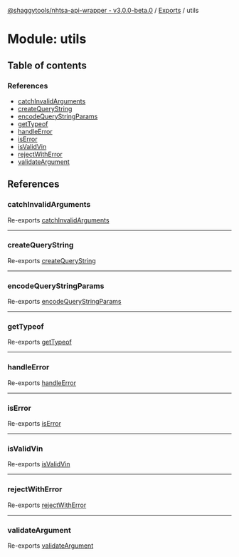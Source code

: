 [@shaggytools/nhtsa-api-wrapper - v3.0.0-beta.0](../index.md) / [Exports](../modules.md) / utils

# Module: utils

## Table of contents

### References

- [catchInvalidArguments](utils.md#catchinvalidarguments)
- [createQueryString](utils.md#createquerystring)
- [encodeQueryStringParams](utils.md#encodequerystringparams)
- [getTypeof](utils.md#gettypeof)
- [handleError](utils.md#handleerror)
- [isError](utils.md#iserror)
- [isValidVin](utils.md#isvalidvin)
- [rejectWithError](utils.md#rejectwitherror)
- [validateArgument](utils.md#validateargument)

## References

### catchInvalidArguments

Re-exports [catchInvalidArguments](utils_argHandler.md#catchinvalidarguments)

---

### createQueryString

Re-exports [createQueryString](utils_queryString.md#createquerystring)

---

### encodeQueryStringParams

Re-exports [encodeQueryStringParams](utils_queryString.md#encodequerystringparams)

---

### getTypeof

Re-exports [getTypeof](utils_getTypeof.md#gettypeof)

---

### handleError

Re-exports [handleError](utils_errorHandler.md#handleerror)

---

### isError

Re-exports [isError](utils_errorHandler.md#iserror)

---

### isValidVin

Re-exports [isValidVin](utils_isValidVin.md#isvalidvin)

---

### rejectWithError

Re-exports [rejectWithError](utils_errorHandler.md#rejectwitherror)

---

### validateArgument

Re-exports [validateArgument](utils_argHandler.md#validateargument)
